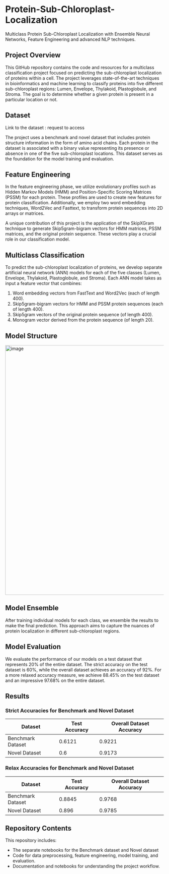 # Protein-Sub-Chloroplast-Localization
Multiclass Protein Sub-Chloroplast Localization with Ensemble Neural Networks, Feature Engineering and advanced NLP techniques.

## Project Overview

This GitHub repository contains the code and resources for a multiclass classification project focused on predicting the sub-chloroplast localization of proteins within a cell. The project leverages state-of-the-art techniques in bioinformatics and machine learning to classify proteins into five different sub-chloroplast regions: Lumen, Envelope, Thylakoid, Plastoglobule, and Stroma. The goal is to determine whether a given protein is present in a particular location or not.

## Dataset

Link to the dataset : request to access

The project uses a benchmark and novel dataset that includes protein structure information in the form of amino acid chains. Each protein in the dataset is associated with a binary value representing its presence or absence in one of the five sub-chloroplast locations. This dataset serves as the foundation for the model training and evaluation.

## Feature Engineering

In the feature engineering phase, we utilize evolutionary profiles such as Hidden Markov Models (HMM) and Position-Specific Scoring Matrices (PSSM) for each protein. These profiles are used to create new features for protein classification. Additionally, we employ two word embedding techniques, Word2Vec and Fasttext, to transform protein sequences into 2D arrays or matrices.

A unique contribution of this project is the application of the SkipXGram technique to generate Skip5gram-bigram vectors for HMM matrices, PSSM matrices, and the original protein sequence. These vectors play a crucial role in our classification model.

## Multiclass Classification

To predict the sub-chloroplast localization of proteins, we develop separate artificial neural network (ANN) models for each of the five classes (Lumen, Envelope, Thylakoid, Plastoglobule, and Stroma). Each ANN model takes as input a feature vector that combines:

1. Word embedding vectors from FastText and Word2Vec (each of length 400).
2. Skip5gram-bigram vectors for HMM and PSSM protein sequences (each of length 400).
3. Skip5gram vectors of the original protein sequence (of length 400).
4. Monogram vector derived from the protein sequence (of length 20).
## Model Structure


<img width="792" alt="image" src="https://github.com/Yoge-sh/Protein-Sub-Chloroplast-Localization/assets/93325653/f2e026f1-f225-4473-aee6-c0245f889d6e">

## Model Ensemble

After training individual models for each class, we ensemble the results to make the final prediction. This approach aims to capture the nuances of protein localization in different sub-chloroplast regions.

## Model Evaluation

We evaluate the performance of our models on a test dataset that represents 20% of the entire dataset. The strict accuracy on the test dataset is 60%, while the overall dataset achieves an accuracy of 92%. For a more relaxed accuracy measure, we achieve 88.45% on the test dataset and an impressive 97.68% on the entire dataset.

## Results
 
### Strict Accuracies for Benchmark and Novel Dataset
| Dataset  | Test Accuracy | Overall Dataset Accuracy
| ------------- | ------------- |  ------------- |
| Benchmark Dataset  | 0.6121  |   0.9221        |
| Novel Dataset  | 0.6  |     0.9173      |

### Relax Accuracies for Benchmark and Novel Dataset
| Dataset  | Test Accuracy | Overall Dataset Accuracy
| ------------- | ------------- |  ------------- |
| Benchmark Dataset  | 0.8845  |   0.9768      |
| Novel Dataset  | 0.896  |     0.9785      |
 
## Repository Contents

This repository includes:
- The separate notebooks for the Benchmark dataset and Novel dataset
- Code for data preprocessing, feature engineering, model training, and evaluation.
- Documentation and notebooks for understanding the project workflow.
